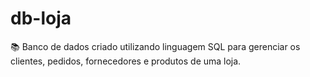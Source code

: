 # db-loja
📚 Banco de dados criado utilizando linguagem SQL para gerenciar os clientes, pedidos, fornecedores e produtos de uma loja.
